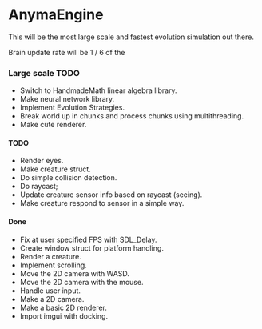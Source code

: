 # AnymaEngine 

This will be the most large scale and fastest evolution simulation out there. 

Brain update rate will be 1 / 6 of the 

### Large scale TODO
 - Switch to HandmadeMath linear algebra library.
 - Make neural network library.
 - Implement Evolution Strategies.
 - Break world up in chunks and process chunks using multithreading.
 - Make cute renderer.

#### TODO
- Render eyes.
- Make creature struct.
- Do simple collision detection.
- Do raycast;
- Update creature sensor info based on raycast (seeing).
- Make creature respond to sensor in a simple way.


#### Done
- Fix at user specified FPS with SDL_Delay.
- Create window struct for platform handling.
- Render a creature.
- Implement scrolling.
- Move the 2D camera with WASD.
- Move the 2D camera with the mouse.
- Handle user input.
- Make a 2D camera.
- Make a basic 2D renderer.
- Import imgui with docking.